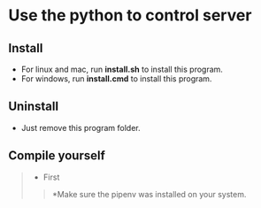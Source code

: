 # **Use the python to control server**
## Install
* For linux and mac, run **install.sh** to install this program.
* For windows, run **install.cmd** to install this program.

## Uninstall
* Just remove this program folder.

## Compile yourself
>* First
>>*Make sure the pipenv was installed on your system.

